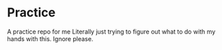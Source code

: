 # Practice
A practice repo for me
Literally just trying to figure out what to do with my hands with this. Ignore please. 
